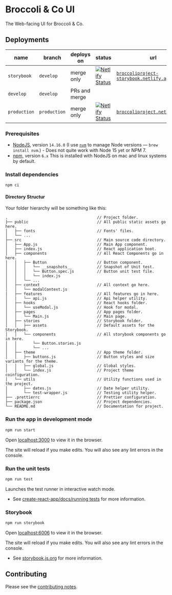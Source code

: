 # Broccoli & Co UI

The Web-facing UI for Broccoli & Co.

## Deployments

<!-- prettier-ignore -->
| name | branch | deploys on | status | url |
| ---- | ------ | ---------- | ------ | --- |
| `storybook` | `develop` | merge only | [![Netlify Status](https://api.netlify.com/api/v1/badges/9417c3e0-071d-4b88-b170-2c4bfd466f18/deploy-status)](https://broccoliproject-storybook.netlify.app) | [`broccoliproject-storybook.netlify.app`](https://broccoliproject-storybook.netlify.app) |
| `develop` | `develop` | PRs and merge | | |
| `production` | `production` | merge only | [![Netlify Status](https://api.netlify.com/api/v1/badges/e7635c8d-ef00-428b-bbd6-8a56870ba1e8/deploy-status)](https://broccoliproject.netlify.app/) | [`broccoliproject.netlify.app/`](https://broccoliproject.netlify.app/) |

### Prerequisites

- [NodeJS](https://nodejs.org), version `14.16.0` (I use [`nvm`](https://github.com/creationix/nvm) to manage Node versions — `brew install nvm`.) - Does not quite work with Node 15 yet or NPM 7.
- [npm](https://www.npmjs.com), version `6.x` This is installed with NodeJS on mac and linux systems by default.

### Install dependencies

```sh
npm ci
```

#### Directory Structur

Your folder hierarchy will be something like this:

```bass
.                                       // Project folder.
├── public                              // All public static assets go here.
│   ├── fonts                           // Fonts' files.
│   └── ...
├── src                                 // Main source code directory.
│   ├── App.js                          // Main App component.
│   ├── index.js                        // React application boot.
│   ├── components                      // All React Components go in here.
│   │   ├── Button                      // Button component.
│   │   │   └── __snapshots__           // Snapshot of Unit test.
│   │   │   └── Button.spec.js          // Button unit test file.
│   │   │   └── index.js
│   │   └── ...
│   ├── context                         // All context go here.
│   │   └── modalContext.js
|   ├── features                        // All features go in here.
│   |   └── api.js                      // Api helper utility.
│   ├── hooks                           // React hooks folder.
│   │   └── useModal.js                 // Hook for modal.
│   ├── pages                           // App pages folder.
│   │   └── Main.js                     // Main page.
│   ├── stories                         // Storybook folder.
│   │   ├── assets                      // Default assets for the Storybook.
│   │   └── components                  // All storybook components go in here.
│   │       └── Button.stories.js
│   │       └── ...
│   ├── theme                           // App theme folder.
│   │   ├── buttons.js                  // Button styles and size variants for the theme.
│   │   ├── global.js                   // Global styles.
│   │   └── index.js                    // Project theme coinfiguration.
│   └── utils                           // Utility functions used in the project.
│       ├── dates.js                    // Date helper utility.
│       └── test-wrapper.js             // Testing utility helper.
├── .prettierrc                         // Prettier configuration.
├── package.json                        // Project dependencies.
└── README.md                           // Documentation for project.
```

### Run the app in development mode

```sh
npm run start
```

Open [localhost:3000](http://localhost:3000) to view it in the browser.

The site will reload if you make edits. You will also see any lint errors in the console.

### Run the unit tests

```sh
npm run test
```

Launches the test runner in interactive watch mode.

- See [create-react-app/docs/running tests](https://facebook.github.io/create-react-app/docs/running-tests) for more information.

### Storybook

```sh
npm run storybook
```

Open [localhost:6006](http://localhost:6006) to view it in the browser.

The site will reload if you make edits. You will also see any lint errors in the console.

- See [storybook.js.org](https://storybook.js.org) for more information.

## Contributing

Please see the [contributing notes](CONTRIBUTING.md).
